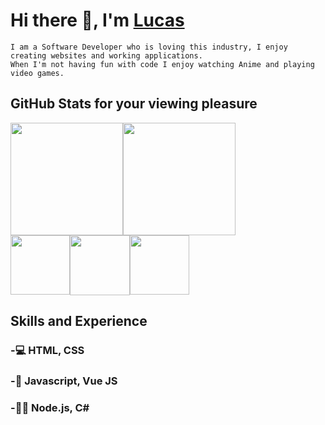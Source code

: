 # Hi there 👋, I'm [Lucas](https://www.linkedin.com/in/lucaspayton/)

```
I am a Software Developer who is loving this industry, I enjoy creating websites and working applications. 
When I'm not having fun with code I enjoy watching Anime and playing video games.
```
## GitHub Stats for your viewing pleasure

<div style="display: flex; flex-direction: row;">
 <img class="img" style="height: 180px;" src="https://github-readme-stats.vercel.app/api?username=Jarrod-Payton&show_icons=true&theme=dark" />
 <img class="img" style="height: 180px;" src="https://github-readme-stats.vercel.app/api/top-langs/?username=Jarrod-Payton&theme=dark&layout=compact" />
</div>
<div style="display: flex; align-content-center; flex-direction: row;">
 <img class="img" style="height: 95px;" src="https://github-readme-stats.vercel.app/api/pin/?username=Jarrod-Payton&repo=Jarrod-Payton&theme=dark" />
 <img class="img" style="height: 96px;" src="https://github-readme-stats.vercel.app/api/pin/?username=Jarrod-Payton&repo=Jarrod-Payton&theme=dark" />
 <img class="img" style="height: 95px;" src="https://github-readme-stats.vercel.app/api/pin/?username=Jarrod-Payton&repo=Jarrod-Payton&theme=dark" />
</div> 

## Skills and Experience 

### -💻 HTML, CSS
### -🔗 Javascript, Vue JS
### -👨‍💻 Node.js, C#

